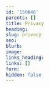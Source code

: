 ```yaml
---
id: '156646'
parents: []
title: Privacy
heading: 
slug: privacy
seo: 
blurb: 
image: 
links_heading: 
links: []
form: 
hidden: false
---
```


